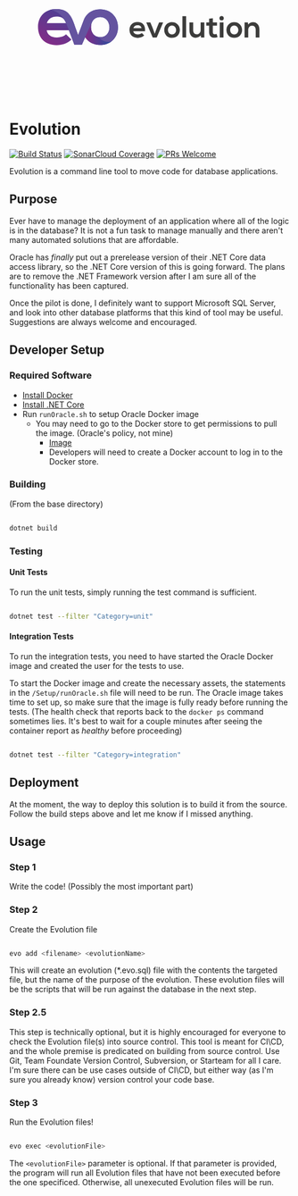 ![img](data:image/svg+xml;base64,PD94bWwgdmVyc2lvbj0iMS4wIiBlbmNvZGluZz0idXRmLTgiPz4NCjwhLS0gR2VuZXJhdG9yOiBB%0D%0AZG9iZSBJbGx1c3RyYXRvciAxNi4wLjAsIFNWRyBFeHBvcnQgUGx1Zy1JbiAuIFNWRyBWZXJzaW9u%0D%0AOiA2LjAwIEJ1aWxkIDApICAtLT4NCjwhRE9DVFlQRSBzdmcgUFVCTElDICItLy9XM0MvL0RURCBT%0D%0AVkcgMS4xLy9FTiIgImh0dHA6Ly93d3cudzMub3JnL0dyYXBoaWNzL1NWRy8xLjEvRFREL3N2ZzEx%0D%0ALmR0ZCI+DQo8c3ZnIHZlcnNpb249IjEuMSIgaWQ9IkNhcGFfMSIgeG1sbnM9Imh0dHA6Ly93d3cu%0D%0AdzMub3JnLzIwMDAvc3ZnIiB4bWxuczp4bGluaz0iaHR0cDovL3d3dy53My5vcmcvMTk5OS94bGlu%0D%0AayIgeD0iMHB4IiB5PSIwcHgiDQoJIHdpZHRoPSIxNjcyLjQxN3B4IiBoZWlnaHQ9IjgzNi41NjNw%0D%0AeCIgdmlld0JveD0iMCAwIDE2NzIuNDE3IDgzNi41NjMiIGVuYWJsZS1iYWNrZ3JvdW5kPSJuZXcg%0D%0AMCAwIDE2NzIuNDE3IDgzNi41NjMiDQoJIHhtbDpzcGFjZT0icHJlc2VydmUiPg0KPGxpbmVhckdy%0D%0AYWRpZW50IGlkPSJTVkdJRF8xXyIgZ3JhZGllbnRVbml0cz0idXNlclNwYWNlT25Vc2UiIHgxPSIz%0D%0AMjAuODU3OSIgeTE9IjU2Ny4wNDIiIHgyPSI0OTQuNTc5MSIgeTI9IjI2Ni4xNDgiPg0KCTxzdG9w%0D%0AICBvZmZzZXQ9IjAiIHN0eWxlPSJzdG9wLWNvbG9yOiM4MTJDODciLz4NCgk8c3RvcCAgb2Zmc2V0%0D%0APSIxIiBzdHlsZT0ic3RvcC1jb2xvcjojMkE0RDlEIi8+DQo8L2xpbmVhckdyYWRpZW50Pg0KPHBh%0D%0AdGggZmlsbD0idXJsKCNTVkdJRF8xXykiIGQ9Ik01NDAuMTM2LDMxMC40MDdjLTI5LjI3OSwwLTUz%0D%0ALjU1Nyw5LjgyMy03MS4zNzUsMjUuOTQybC0wLjA4NCwwLjAyOWwtMC4wNjUsMC4xMDQNCgljLTEy%0D%0ALjQ2MSwxMS4zMTgtMjEuNzQsMjUuNzIxLTI3LjMyNSw0Mi4wMzJsLTAuMDQ0LDAuMDY3bC0zMS45%0D%0ANDcsODQuNTljMCwwLTEzLjEzOC0zNS4yMDYtMTcuNTE3LTQ2Ljk0DQoJYy0wLjE0NS0wLjM4OS0w%0D%0ALjMwNC0wLjgxNC0wLjQ3MS0xLjI1N2MtMjMuNDExLTc2LjI1Mi01MC4zNDEtMTA2LjAwOC0xMTMu%0D%0AMDE1LTEwNi4wMDhjLTY1Ljg4MywwLTEwNy44ODMsNDQuNDY5LTEwNy44ODMsMTA2LjIzMw0KCWMw%0D%0ALDY1LjA2MSw0MS41OSwxMDguMjk1LDExMS41ODcsMTA4LjI5NWMzMC44ODYsMCw2NS44ODEtMTAu%0D%0ANzA1LDg3LjI5NC0zMi45MzlsLTMyLjExNS0zMS43MDkNCgljLTExLjUyOSwxMS45NDMtMzUuODI1%0D%0ALDE4Ljk0MS01NC4zNTUsMTguOTQxYy0zNS40MDgsMC01Ny4yMzMtMTguMTE3LTYwLjUyOS00My4y%0D%0AMzRsMTMxLjc4MywwLjQ1NQ0KCWMxNi4xNDQsNDEuNTk2LDMzLjA4NCw4Ni4zNTgsMzMuMDg0LDg2%0D%0ALjM1OGg0NC4yNzFsMTkuODQ3LTQ1LjcxN2MxNy4zOTksMjguMDA5LDQ4LjIxNyw0Ni40MDIsODku%0D%0AMjcyLDQ2LjQwMg0KCWM2NS44ODQsMCwxMDUuODIxLTQ3LjM0OSwxMDUuODIxLTEwNS44MTlDNjQ2%0D%0ALjM2OSwzNTguMTc1LDYwNC43NzksMzEwLjQwNyw1NDAuMTM2LDMxMC40MDd6IE0yMjMuMTE1LDM5%0D%0AMi45NjgNCgljNy40MTItMjYuMzUzLDI5LjY0Ni0zOS41MzIsNTYuODI1LTM5LjUzMmMyNi45MDcs%0D%0AMCw0Mi41NzksNi4wOTIsNTUuMTE0LDMzLjM4NWMwLjc5MSwxLjk1LDEuNjIyLDQuMDA1LDIuNDgx%0D%0ALDYuMTQ3SDIyMy4xMTV6DQoJIE01NDAuNTQ4LDQ3NS45MzhjLTM2LjY0NiwwLTU1LjE3OS0yOC44%0D%0AMjItNTUuMTc5LTU5LjcwNWMwLTMwLjQ3MiwxOC45NDMtNjAuMTE5LDU1LjE3OS02MC4xMTkNCglj%0D%0AMzMuNzY0LDAsNTUuMTc5LDI5LjY0Nyw1NS4xNzksNjAuMTE5QzU5NS43MjcsNDQ3LjExNiw1Nzcu%0D%0AMTk1LDQ3NS45MzgsNTQwLjU0OCw0NzUuOTM4eiIvPg0KPHBhdGggZmlsbD0iIzY0NTM5RiIgZD0i%0D%0ATTU0MC4xMzYsMzEwLjQwN2MtMjkuMjc5LDAtNTMuNTU3LDkuODIzLTcxLjM3NSwyNS45NDJsLTAu%0D%0AMDg0LDAuMDI5bC0wLjA2NywwLjEwNA0KCWMtMTIuNDU5LDExLjMxOC0yMS43MzgsMjUuNzIxLTI3%0D%0ALjMyMyw0Mi4wMzJsLTAuMDQ0LDAuMDY3bC0zMS45NDcsODQuNTkzYzAsMC0xMy4xNC0zNS4yMDkt%0D%0AMTcuNTE5LTQ2Ljk0NQ0KCWMtMC4xNDMtMC4zODctMC4zMDItMC44MTMtMC40NjktMS4yNTVjLTIz%0D%0ALjQxMS03Ni4yNTItNTAuMzQxLTEwNi4wMDgtMTEzLjAxNi0xMDYuMDA4Yy0xMS4xNCwwLTIxLjU3%0D%0ANywxLjI5OS0zMS4yNjQsMy43MTENCgljNDcuODc0LDE1LjI5MSw3My4yMTYsMzYuNTMyLDkwLjUw%0D%0AOCw4MC4yOWMyLjc1Miw2Ljk2MSwxMy45NDIsMzQuMTg5LDE2LjU4OSw0Mi4xNzVjMTYuMTMxLDQx%0D%0ALjU1OCwzMy4wMzMsODYuMjI1LDMzLjAzMyw4Ni4yMjUNCgloNDQuMjcxbDE5Ljg0Ny00NS43MTdj%0D%0AMTcuMzk5LDI4LjAwOSw0OC4yMTcsNDYuNDAyLDg5LjI3Miw0Ni40MDJjNjUuODg0LDAsMTA1Ljgy%0D%0AMS00Ny4zNDksMTA1LjgyMS0xMDUuODE5DQoJQzY0Ni4zNjksMzU4LjE3NSw2MDQuNzc5LDMxMC40%0D%0AMDcsNTQwLjEzNiwzMTAuNDA3eiBNNTQwLjU0OCw0NzUuOTM4Yy0zNi42NDYsMC01NS4xNzktMjgu%0D%0AODI0LTU1LjE3OS01OS43MDUNCgljMC0zMC40NzIsMTguOTQzLTYwLjExOSw1NS4xNzktNjAuMTE5%0D%0AYzMzLjc2NCwwLDU1LjE3OSwyOS42NDcsNTUuMTc5LDYwLjExOUM1OTUuNzI3LDQ0Ny4xMTQsNTc3%0D%0ALjE5NSw0NzUuOTM4LDU0MC41NDgsNDc1LjkzOHoiLz4NCjxsaW5lYXJHcmFkaWVudCBpZD0iU1ZH%0D%0ASURfMl8iIGdyYWRpZW50VW5pdHM9InVzZXJTcGFjZU9uVXNlIiB4MT0iNDUxLjI3NTQiIHkxPSI0%0D%0ANTMuNzQ0MSIgeDI9IjYwNS43NTI5IiB5Mj0iNDUzLjc0NDEiPg0KCTxzdG9wICBvZmZzZXQ9IjAi%0D%0AIHN0eWxlPSJzdG9wLWNvbG9yOiM4MTJDODciLz4NCgk8c3RvcCAgb2Zmc2V0PSIxIiBzdHlsZT0i%0D%0Ac3RvcC1jb2xvcjojMkE0RDlEIi8+DQo8L2xpbmVhckdyYWRpZW50Pg0KPHBhdGggZmlsbD0idXJs%0D%0AKCNTVkdJRF8yXykiIGQ9Ik00NTEuMjc1LDQ3NS42NWw0MS4xODMtOTAuMjY5YzAsMC00Ljc1Myw4%0D%0ALjc2OS02LjQ2MiwyMS4yOTVjLTAuNzY0LDUuNjA0LTAuOTA0LDExLjk0Ni0wLjA4NywxOC42MDQN%0D%0ACgljMC40LDMuMjY5LDAuOTk4LDYuNjIxLDEuOTM0LDkuOTg0YzAuODY1LDMuMTExLDEuODg4LDYu%0D%0AMjUsMy4zMTksOS4zNTRjNS4xNDYsMTEuMTU4LDExLjgwNiwxNy45OTIsMTguMzQxLDIyLjQNCglj%0D%0ANC41NjEsMy4wNzYsOS4wMTUsNC45OTYsMTMuMDQyLDYuMjhjNS42ODgsMS44MTMsOS41LDIuMDkz%0D%0ALDkuNSwyLjA5M3MxMi4zMTEsMTcuMjgzLDM0LjY0MiwyNS4wOQ0KCWMyMS42NDQsNy41NjMsMzku%0D%0AMDY2LDEuNTI3LDM5LjA2NiwxLjUyN3MtOC45NDksNy40MjItMjQuNjgzLDEzLjIxMWMtOC45MDcs%0D%0AMy4yNzctMjAuMDQzLDUuODEzLTMyLjY2MSw2LjYwNA0KCWMtNy44MzgsMC40OTMtMTYuMjMsMC40%0D%0AMzYtMjUuMDc3LTAuOTE0Yy0xLjQyNS0wLjIxNy0yLjc5Ni0wLjM5Ny00LjE2LTAuNjMxYy0yLjU2%0D%0ANS0wLjQzOC01LjA1Ni0wLjk1OS03LjQ4Mi0xLjU0NQ0KCWMtNy4wNjMtMS43MDYtMTMuNTA5LTQu%0D%0AMDA0LTE5LjE4Ny02LjY0NkM0NjIuODM4LDQ5OC4yODEsNDUxLjI3NSw0NzUuNjUsNDUxLjI3NSw0%0D%0ANzUuNjV6Ii8+DQo8Zz4NCgk8cGF0aCBmaWxsPSIjM0MzQzNCIiBkPSJNNzM3LjUyNyw0NDEuMDYx%0D%0AYzEuNDQ5LDExLjA1NywxMS4wNTksMTkuMDM1LDI2LjY0OCwxOS4wMzVjOC4xNiwwLDE4Ljg1NC0z%0D%0ALjA4NCwyMy45MzItOC4zNDENCgkJbDE0LjE0MSwxMy45NjJjLTkuNDI4LDkuNzg2LTI0LjgzOCwx%0D%0ANC41MDItMzguNDM2LDE0LjUwMmMtMzAuODE4LDAtNDkuMTI5LTE5LjAzNy00OS4xMjktNDcuNjgx%0D%0ADQoJCWMwLTI3LjE5MiwxOC40OTItNDYuNzc1LDQ3LjQ5OC00Ni43NzVjMjkuOTE0LDAsNDguNTg2%0D%0ALDE4LjQ5Niw0NS4xNDMsNTUuMjk4SDczNy41Mjd6IE03ODYuMTEzLDQyMi43NDYNCgkJYy0xLjQ1%0D%0AMS0xMS42LTEwLjUxNi0xNy40LTIzLjIwNS0xNy40Yy0xMS45NjcsMC0yMS43NTgsNS44MDEtMjUu%0D%0AMDIsMTcuNEg3ODYuMTEzeiIvPg0KCTxwYXRoIGZpbGw9IiMzQzNDM0IiIGQ9Ik05MTUuMDAxLDM4%0D%0AOC4zMDNsLTM4LjA3LDg5LjkyMmgtMjMuOTNsLTM4LjI1Mi04OS45MjJoMjQuMTExbDEyLjMyOCwy%0D%0AOS41NTJsMTMuNzc5LDM3LjcwOGwxMy41OTYtMzcuMzQ4DQoJCWwxMi4zMjYtMjkuOTEySDkxNS4w%0D%0AMDF6Ii8+DQoJPHBhdGggZmlsbD0iIzNDM0MzQiIgZD0iTTEwMTQuNTIzLDQzMy4yNjRjMCwyNS43%0D%0ANC0xNy41ODgsNDYuNTktNDYuNTkyLDQ2LjU5Yy0yOS4wMDgsMC00Ni40MTItMjAuODUtNDYuNDEy%0D%0ALTQ2LjU5DQoJCWMwLTI1LjU2MywxNy43NjgtNDYuNTkyLDQ2LjIzLTQ2LjU5MkM5OTYuMjEsMzg2%0D%0ALjY3MiwxMDE0LjUyMyw0MDcuNzAxLDEwMTQuNTIzLDQzMy4yNjR6IE05NDMuNjM4LDQzMy4yNjQN%0D%0ACgkJYzAsMTMuNTk2LDguMTU4LDI2LjI4MywyNC4yOTMsMjYuMjgzYzE2LjEzNywwLDI0LjI5My0x%0D%0AMi42ODgsMjQuMjkzLTI2LjI4M2MwLTEzLjQxNy05LjQyOC0yNi40NjgtMjQuMjkzLTI2LjQ2OA0K%0D%0ACQlDOTUxLjk3Niw0MDYuNzk2LDk0My42MzgsNDE5Ljg0Nyw5NDMuNjM4LDQzMy4yNjR6Ii8+DQoJ%0D%0APHBhdGggZmlsbD0iIzNDM0MzQiIgZD0iTTEwNTEuNjc1LDM1MS4xMzh2MTI2LjcyNmgtMjEuOTM2%0D%0AVjM1MS4xMzhIMTA1MS42NzV6Ii8+DQoJPHBhdGggZmlsbD0iIzNDM0MzQiIgZD0iTTEwOTMuNzMy%0D%0ALDM4OC40ODF2NDYuNzc1YzAsMTMuNTk3LDcuNDM0LDIzLjkzMywyMS41NzQsMjMuOTMzYzEzLjU5%0D%0ANiwwLDIyLjg0Mi0xMS40MjQsMjIuODQyLTI1LjAxOQ0KCQl2LTQ1LjY4OWgyMS45Mzh2ODkuNTZo%0D%0ALTE5Ljc2MmwtMS40NTEtMTIuMTQ2Yy05LjI0OCw5LjA2NC0xNy43NjgsMTMuNDE4LTMwLjI3Mywx%0D%0AMy40MThjLTIxLjM5MywwLTM2Ljk4Ni0xNi4xMzctMzYuOTg2LTQzLjg3Mg0KCQl2LTQ2Ljk1OUgx%0D%0AMDkzLjczMnoiLz4NCgk8cGF0aCBmaWxsPSIjM0MzQzNCIiBkPSJNMTIxMC44MzUsMzYzLjI4NHYy%0D%0ANS4zOGgyNC42NTZ2MTkuMDM3aC0yNC44Mzh2MzguNjE1YzAsOC41Miw0LjcxOSwxMi42ODgsMTEu%0D%0ANjAyLDEyLjY4OA0KCQljMy40NDksMCw3LjQzNi0xLjA4OCwxMC42OTktMi43MTlsNi4xNjQsMTgu%0D%0AODU3Yy02LjM0NiwyLjUzNS0xMS42MDIsMy42MjUtMTguMzA5LDMuODA1Yy0xOS40LDAuNzIyLTMy%0D%0ALjA4OC0xMC4zMzItMzIuMDg4LTMyLjYzMQ0KCQl2LTM4LjYxNWgtMTYuNjg0di0xOS4wMzdoMTYu%0D%0ANjg0di0yMy4wMjJMMTIxMC44MzUsMzYzLjI4NHoiLz4NCgk8cGF0aCBmaWxsPSIjM0MzQzNCIiBk%0D%0APSJNMTI3Ni4wOTUsMzYzLjI4NGMwLDE3LjIyMy0yNi4xMTEsMTcuMjIzLTI2LjExMSwwQzEyNDku%0D%0AOTg0LDM0Ni4wNjEsMTI3Ni4wOTUsMzQ2LjA2MSwxMjc2LjA5NSwzNjMuMjg0eg0KCQkgTTEyNTEu%0D%0AOTgyLDM4OC4xMjJ2ODkuNzQxaDIyLjExN3YtODkuNzQxSDEyNTEuOTgyeiIvPg0KCTxwYXRoIGZp%0D%0AbGw9IiMzQzNDM0IiIGQ9Ik0xMzg0Ljg1Nyw0MzMuMjY0YzAsMjUuNzQtMTcuNTgsNDYuNTktNDYu%0D%0ANTkyLDQ2LjU5Yy0yOS4wMDQsMC00Ni40MDgtMjAuODUtNDYuNDA4LTQ2LjU5DQoJCWMwLTI1LjU2%0D%0AMywxNy43NjYtNDYuNTkyLDQ2LjIyOS00Ni41OTJDMTM2Ni41NTIsMzg2LjY3MiwxMzg0Ljg1Nyw0%0D%0AMDcuNzAxLDEzODQuODU3LDQzMy4yNjR6IE0xMzEzLjk3Niw0MzMuMjY0DQoJCWMwLDEzLjU5Niw4%0D%0ALjE1OCwyNi4yODMsMjQuMjg5LDI2LjI4M2MxNi4xMzcsMCwyNC4zMDMtMTIuNjg4LDI0LjMwMy0y%0D%0ANi4yODNjMC0xMy40MTctOS40MzItMjYuNDY4LTI0LjMwMy0yNi40NjgNCgkJQzEzMjIuMzE2LDQw%0D%0ANi43OTYsMTMxMy45NzYsNDE5Ljg0NywxMzEzLjk3Niw0MzMuMjY0eiIvPg0KCTxwYXRoIGZpbGw9%0D%0AIiMzQzNDM0IiIGQ9Ik0xNDY1Ljg5Miw0NzcuODYzdi00Ni43NzZjMC0xMy41OTgtNy40MzYtMjMu%0D%0AOTMyLTIxLjU3Ni0yMy45MzJjLTEzLjYwMiwwLTIyLjg0NCwxMS40MjItMjIuODQ0LDI1LjAxOA0K%0D%0ACQl2NDUuNjloLTIxLjkzOXYtODkuNTYxaDE5Ljc2NmwxLjQ0NSwxMi4xNDdjOS4wNjgtOC44ODMs%0D%0AMTguMTI5LTEzLjQxOCwyOS4zNzEtMTMuNDE4YzIxLjAzMywwLDM3Ljg5MywxNS43NzQsMzcuODkz%0D%0ALDQzLjg3NXY0Ni45NTYNCgkJSDE0NjUuODkyeiIvPg0KPC9nPg0KPC9zdmc+DQo=)

# Evolution

[![Build Status](https://dev.azure.com/dillon-adams/GitHub/_apis/build/status/Evolution)](https://dev.azure.com/dillon-adams/GitHub/_build/latest?definitionId=4) [![SonarCloud Coverage](https://sonarcloud.io/api/project_badges/measure?project=DillonAd_Evolution&metric=coverage)](https://sonarcloud.io/dashboard?id=DillonAd_Evolution) [![PRs Welcome](https://img.shields.io/badge/PRs-welcome-brightgreen.svg?style=flat-square)](http://makeapullrequest.com)

Evolution is a command line tool to move code for database applications.

## Purpose

Ever have to manage the deployment of an application where all of the logic is in the database? It is not a fun task to manage manually and there aren't many automated solutions that are affordable.

Oracle has _finally_ put out a prerelease version of their .NET Core data access library, so the .NET Core version of this is going forward. The plans are to remove the .NET Framework version after I am sure all of the functionality has been captured.

Once the pilot is done, I definitely want to support Microsoft SQL Server, and look into other database platforms that this kind of tool may be useful. Suggestions are always welcome and encouraged.

## Developer Setup

### Required Software

- [Install Docker](https://www.docker.com/)
- [Install .NET Core](https://www.microsoft.com/net/download/)
- Run `runOracle.sh` to setup Oracle Docker image
  - You may need to go to the Docker store to get permissions to pull the image. (Oracle's policy, not mine)
    - [Image](https://store.docker.com/images/oracle-database-enterprise-edition)
    - Developers will need to create a Docker account to log in to the Docker store.

### Building

(From the base directory)

```bash

dotnet build

```

### Testing

#### Unit Tests

To run the unit tests, simply running the test command is sufficient.

```bash

dotnet test --filter "Category=unit"

```

#### Integration Tests

To run the integration tests, you need to have started the Oracle Docker image and created the user for the tests to use.

To start the Docker image and create the necessary assets, the statements in the `/Setup/runOracle.sh` file will need to be run. The Oracle image takes time to set up, so make sure that the image is fully ready before running the tests. (The health check that reports back to the `docker ps` command sometimes lies. It's best to wait for a couple minutes after seeing the container report as _healthy_ before proceeding)

```bash

dotnet test --filter "Category=integration"

```

## Deployment

At the moment, the way to deploy this solution is to build it from the source. Follow the build steps above and let me know if I missed anything.

## Usage

### Step 1

Write the code! (Possibly the most important part)

### Step 2

Create the Evolution file

```bash

evo add <filename> <evolutionName>

```

This will create an evolution (*.evo.sql) file with the contents the targeted file, but the name of the purpose of the evolution. These evolution files will be the scripts that will be run against the database in the next step.

### Step 2.5

This step is technically optional, but it is highly encouraged for everyone to check the Evolution file(s) into source control. This tool is meant for CI\CD, and the whole premise is predicated on building from source control. Use Git, Team Foundate Version Control, Subversion, or Starteam for all I care.  I'm sure there can be use cases outside of CI\CD, but either way (as I'm sure you already know) version control your code base.

### Step 3

Run the Evolution files!

```bash

evo exec <evolutionFile>

```

The ```<evolutionFile>``` parameter is optional. If that parameter is provided, the program will run all Evolution files that have not been executed before the one specificed. Otherwise, all unexecuted Evolution files will be run.
